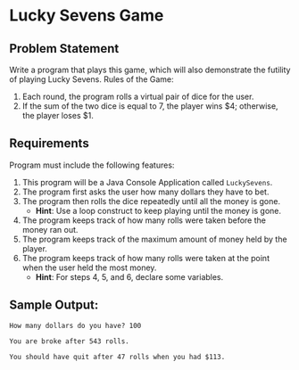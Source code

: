 # Lucky Sevens Game

## Problem Statement
Write a program that plays this game, which will also demonstrate the futility of playing Lucky Sevens.
Rules of the Game:
1. Each round, the program rolls a virtual pair of dice for the user.
2. If the sum of the two dice is equal to 7, the player wins $4; otherwise, the player loses $1.

## Requirements
Program must include the following features:
  1. This program will be a Java Console Application called `LuckySevens`.
  2. The program first asks the user how many dollars they have to bet.
  3. The program then rolls the dice repeatedly until all the money is gone.
     * **Hint**: Use a loop construct to keep playing until the money is gone.
  4. The program keeps track of how many rolls were taken before the money ran out.
  5. The program keeps track of the maximum amount of money held by the player.
  6. The program keeps track of how many rolls were taken at the point when the user held the most money.
     * **Hint**: For steps 4, 5, and 6, declare some variables.

## Sample Output:
`How many dollars do you have? 100`

`You are broke after 543 rolls.`

`You should have quit after 47 rolls when you had $113.`
